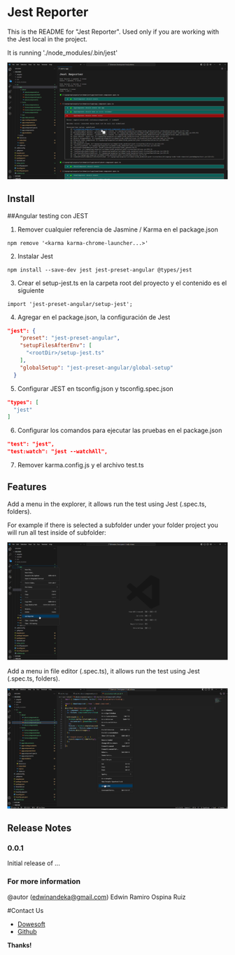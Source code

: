 # Jest Reporter

This is the README for "Jest Reporter". Used only if you are working with the Jest local in the project.

It is running './node_modules/.bin/jest'

![test1](images/test3.png)

## Install

##Angular testing con JEST
1. Remover cualquier referencia de Jasmine / Karma en el package.json
```
npm remove '<karma karma-chrome-launcher...>'
```

2. Instalar Jest
```
npm install --save-dev jest jest-preset-angular @types/jest
```

3. Crear el setup-jest.ts en la carpeta root del proyecto y el contenido es el siguiente
```
import 'jest-preset-angular/setup-jest';
```

4. Agregar en el package.json, la configuración de Jest
```json
"jest": {
    "preset": "jest-preset-angular",
    "setupFilesAfterEnv": [
      "<rootDir>/setup-jest.ts"
    ],
    "globalSetup": "jest-preset-angular/global-setup"
  }
```

5. Configurar JEST en tsconfig.json y tsconfig.spec.json
```json
"types": [
  "jest"
]
```

6. Configurar los comandos para ejecutar las pruebas en el package.json
```json
"test": "jest",
"test:watch": "jest --watchAll",
```

7. Remover karma.config.js y el archivo test.ts



## Features

Add a menu in the explorer, it allows run the test using Jest (.spec.ts, folders). 

For example if there is selected a subfolder under your folder project you will run all test inside of subfolder:


![test1](images/test.png)

Add a menu in file editor (.spec.ts), it allows run the test using Jest (.spec.ts, folders). 


![test2](images/test4.png)

## Release Notes


### 0.0.1

Initial release of ...


### For more information



@autor (edwinandeka@gmail.com) 
Edwin Ramiro Ospina Ruiz


#Contact Us

* [Dowesoft](https://dowesoft.com/page/)
* [Github](https://github.com/edwinandeka)


**Thanks!**
